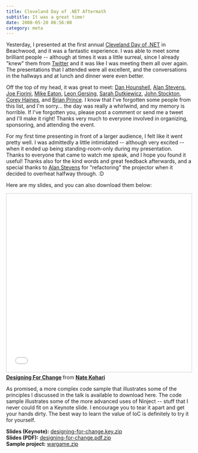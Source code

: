 ```yaml
---
title: Cleveland Day of .NET Aftermath
subtitle: It was a great time!
date: 2008-05-20 06:56:00
category: meta
---
```


<span class='drop-cap'>Yesterday, I presented</span> at the first annual [Cleveland Day of .NET](http://www.clevelanddodn.org/) in Beachwood, and it was a fantastic experience. I was able to meet some brilliant people -- although at times it was a little surreal, since I already "knew" them from [Twitter](http://twitter.com/nkohari) and it was like I was meeting them all over again. The presentations that I attended were all excellent, and the conversations in the hallways and at lunch and dinner were even better.

Off the top of my head, it was great to meet: [Dan Hounshell](http://danhounshell.com/blogs/dan/), [Alan Stevens](http://netcave.org/), [Joe Fiorini](http://www.faithfulgeek.org/), [Mike Eaton](http://michaeleatonconsulting.com/blog/), [Leon Gersing](http://www.fallenrogue.com/), [Sarah Dutkiewicz](http://codinggeekette.com/), [John Stockton](http://tocode.blogspot.com/), [Corey Haines](http://www.coreyhaines.com/), and [Brian Prince](http://brianhprince.blogspot.com/). I know that I've forgotten some people from this list, and I'm sorry... the day was really a whirlwind, and my memory is horrible. If I've forgotten you, please post a comment or send me a tweet and I'll make it right! Thanks very much to everyone involved in organizing, sponsoring, and attending the event.

For my first time presenting in front of a larger audience, I felt like it went pretty well. I was admittedly a little intimidated -- although very excited -- when it ended up being standing-room-only during my presentation. Thanks to everyone that came to watch me speak, and I hope you found it useful! Thanks also for the kind words and great feedback afterwards, and a special thanks to [Alan Stevens](http://twitter.com/alanstevens) for "refactoring" the projector when it decided to overheat halfway through. :D

Here are my slides, and you can also download them below:

<iframe src="//www.slideshare.net/slideshow/embed_code/key/4bCIUciyItMiZu" width="595" height="485" frameborder="0" marginwidth="0" marginheight="0" scrolling="no" style="border:1px solid #CCC; border-width:1px; margin-bottom:5px; max-width: 100%;" allowfullscreen> </iframe> <div style="margin-bottom:5px"> <strong> <a href="//www.slideshare.net/nkohari/designing-for-change-414985" title="Designing For Change" target="_blank">Designing For Change</a> </strong> from <strong><a href="https://www.slideshare.net/nkohari" target="_blank">Nate Kohari</a></strong> </div>

As promised, a more complex code sample that illustrates some of the principles I discussed in the talk is available to download here. The code sample illustrates some of the more advanced uses of Ninject -- stuff that I never could fit on a Keynote slide. I encourage you to tear it apart and get your hands dirty. The best way to learn the value of IoC is definitely to try it for yourself.

**Slides (Keynote):** [designing-for-change.key.zip](http://kohari.org/wp-content/uploads/2008/05/designing-for-changekey.zip)  
**Slides (PDF):** [designing-for-change.pdf.zip](http://kohari.org/wp-content/uploads/2008/05/designing-for-changepdf.zip)  
**Sample project:** [wargame.zip](http://kohari.org/wp-content/uploads/2008/05/wargame.zip)  
